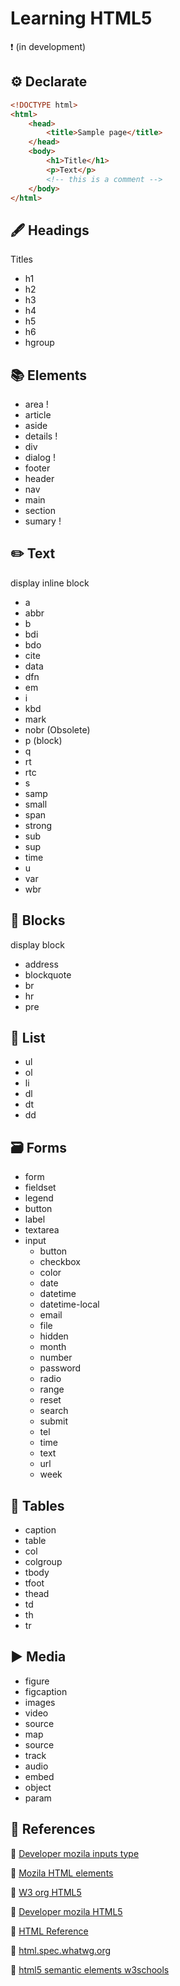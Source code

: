 # Learning HTML5
❗️ (in development)

## ⚙️ Declarate
``` html
<!DOCTYPE html>
<html>
    <head>
        <title>Sample page</title>
    </head>
    <body>
        <h1>Title</h1>
        <p>Text</p>
        <!-- this is a comment -->
    </body>
</html>
```

## 🖋 Headings
Titles
* h1
* h2
* h3
* h4
* h5
* h6
* hgroup

## 📚 Elements
* area !
* article
* aside
* details !
* div
* dialog !
* footer
* header
* nav
* main
* section
* sumary !

## ✏️ Text
display inline block
* a
* abbr
* b
* bdi
* bdo
* cite
* data
* dfn
* em
* i
* kbd
* mark
* nobr (Obsolete)
* p (block)
* q
* rt
* rtc
* s
* samp
* small
* span
* strong
* sub
* sup
* time
* u
* var
* wbr

## 🔵 Blocks
display block
* address
* blockquote
* br
* hr
* pre

## 📝 List
* ul
* ol
* li
* dl
* dt
* dd

## 🗃 Forms
* form
* fieldset
* legend
* button
* label
* textarea
* input
    - button
    - checkbox
    - color
    - date
    - datetime
    - datetime-local
    - email
    - file
    - hidden
    - month
    - number
    - password
    - radio
    - range
    - reset
    - search
    - submit
    - tel
    - time
    - text
    - url
    - week


## 📜 Tables
* caption
* table
* col
* colgroup
* tbody
* tfoot
* thead
* td
* th
* tr

## ▶️ Media
* figure
* figcaption
* images
* video
* source
* map
* source
* track
* audio
* embed
* object
* param

## 📌 References
📎 [Developer mozila inputs type](https://developer.mozilla.org/es/docs/Web/HTML/Elemento/input)

📎 [Mozila HTML elements](https://developer.mozilla.org/en-US/docs/Web/HTML)

📎 [W3 org HTML5](https://www.w3.org/TR/html5/)

📎 [Developer mozila HTML5](https://developer.mozilla.org/es/docs/HTML/HTML5)

📎 [HTML Reference](http://htmlreference.io/)

📎 [html.spec.whatwg.org](https://html.spec.whatwg.org/multipage/dom.html)

📎 [html5 semantic elements w3schools](https://www.w3schools.com/html/html5_semantic_elements.asp)
